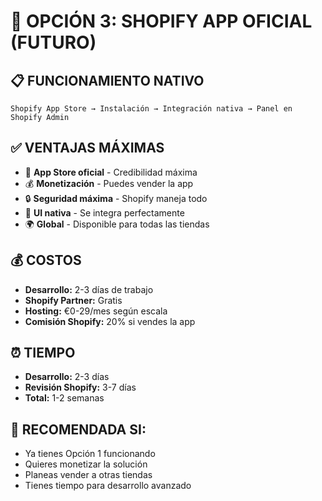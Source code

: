 # 🏢 OPCIÓN 3: SHOPIFY APP OFICIAL (FUTURO)

## 📋 FUNCIONAMIENTO NATIVO

```
Shopify App Store → Instalación → Integración nativa → Panel en Shopify Admin
```

## ✅ VENTAJAS MÁXIMAS
- 🏪 **App Store oficial** - Credibilidad máxima
- 💰 **Monetización** - Puedes vender la app
- 🔒 **Seguridad máxima** - Shopify maneja todo
- 📱 **UI nativa** - Se integra perfectamente
- 🌍 **Global** - Disponible para todas las tiendas

## 💰 COSTOS
- **Desarrollo:** 2-3 días de trabajo
- **Shopify Partner:** Gratis
- **Hosting:** €0-29/mes según escala
- **Comisión Shopify:** 20% si vendes la app

## ⏰ TIEMPO
- **Desarrollo:** 2-3 días
- **Revisión Shopify:** 3-7 días
- **Total:** 1-2 semanas

## 🎯 RECOMENDADA SI:
- Ya tienes Opción 1 funcionando
- Quieres monetizar la solución
- Planeas vender a otras tiendas
- Tienes tiempo para desarrollo avanzado
